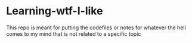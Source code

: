 # Learning-wtf-I-like
This repo is meant for putting the codefiles or notes for whatever the hell comes to my mind that is not related to a specific topic
